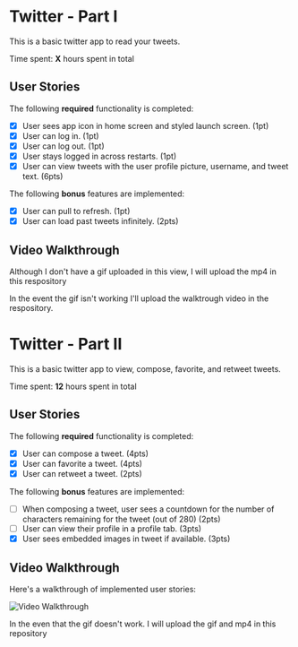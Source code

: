 # Twitter - Part I

This is a basic twitter app to read your tweets.

Time spent: **X** hours spent in total

## User Stories

The following **required** functionality is completed:

- [X] User sees app icon in home screen and styled launch screen. (1pt)
- [X] User can log in. (1pt)
- [X] User can log out. (1pt)
- [X] User stays logged in across restarts. (1pt)
- [X] User can view tweets with the user profile picture, username, and tweet text. (6pts)

The following **bonus** features are implemented:

- [X] User can pull to refresh. (1pt)
- [X] User can load past tweets infinitely. (2pts)

## Video Walkthrough

Although I don't have a gif uploaded in this view, I will upload the mp4 in this respository

In the event the gif isn't working I'll upload the walktrough video in the respository.


# Twitter - Part II

This is a basic twitter app to view, compose, favorite, and retweet tweets.

Time spent: **12** hours spent in total

## User Stories

The following **required** functionality is completed:

- [X] User can compose a tweet. (4pts)
- [X] User can favorite a tweet. (4pts)
- [X] User can retweet a tweet. (2pts)

The following **bonus** features are implemented:

- [ ] When composing a tweet, user sees a countdown for the number of characters remaining for the tweet (out of 280) (2pts)
- [ ] User can view their profile in a profile tab. (3pts)
- [X] User sees embedded images in tweet if available. (3pts)

## Video Walkthrough

Here's a walkthrough of implemented user stories:

<img src='https://imgur.com/a/O5L00y4' title='Video Walkthrough' width='' alt='Video Walkthrough' />

In the even that the gif doesn't work. I will upload the gif and mp4 in this repository
